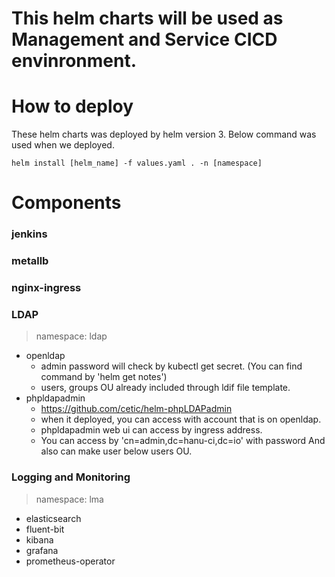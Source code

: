 # This helm charts will be used as Management and Service CICD envinronment.

# How to deploy
These helm charts was deployed by helm version 3.
Below command was used when we deployed.
```
helm install [helm_name] -f values.yaml . -n [namespace]
```

# Components 

### jenkins

### metallb

### nginx-ingress

### LDAP
> namespace: ldap
- openldap
  - admin password will check by kubectl get secret. (You can find command by 'helm get notes')
  - users, groups OU already included through ldif file template.
- phpldapadmin
  - https://github.com/cetic/helm-phpLDAPadmin
  - when it deployed, you can access with account that is on openldap.
  - phpldapadmin web ui can access by ingress address.
  - You can access by 'cn=admin,dc=hanu-ci,dc=io' with password
    And also can make user below users OU.

### Logging and Monitoring
> namespace: lma
- elasticsearch
- fluent-bit
- kibana
- grafana
- prometheus-operator
